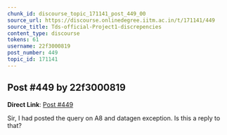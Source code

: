 ```yaml
---
chunk_id: discourse_topic_171141_post_449_00
source_url: https://discourse.onlinedegree.iitm.ac.in/t/171141/449
source_title: Tds-official-Project1-discrepencies
content_type: discourse
tokens: 61
username: 22f3000819
post_number: 449
topic_id: 171141
---
```


## Post #449 by 22f3000819

**Direct Link**: [Post #449](https://discourse.onlinedegree.iitm.ac.in/t/171141/449)

Sir, I had posted the query on A8 and datagen exception. Is this a reply to that?
